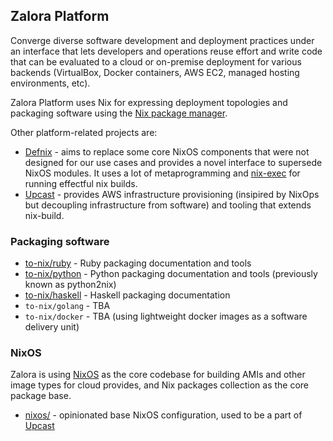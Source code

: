 ## Zalora Platform

Converge diverse software development and deployment practices under
an interface that lets developers and operations reuse
effort and write code that can be evaluated to a cloud or on-premise
deployment for various backends (VirtualBox, Docker containers, AWS
EC2, managed hosting environments, etc).

Zalora Platform uses Nix for expressing deployment topologies and packaging software
using the [Nix package manager](http://nixos.org/nix/).

Other platform-related projects are:

* [Defnix](https://github.com/zalora/defnix) - aims to replace some core NixOS components that were not designed for our use cases and provides
a novel interface to supersede NixOS modules. It uses a lot of metaprogramming and [nix-exec](https://github.com/shlevy/nix-exec) for running effectful nix builds.
* [Upcast](https://github.com/zalora/upcast) - provides AWS infrastructure provisioning (insipired by NixOps but decoupling infrastructure from software) and tooling that extends nix-build.

### Packaging software

* [to-nix/ruby](to-nix/ruby) - Ruby packaging documentation and tools
* [to-nix/python](to-nix/python) - Python packaging documentation and tools (previously known as python2nix)
* [to-nix/haskell](to-nix/haskell) - Haskell packaging documentation
* `to-nix/golang` - TBA
* `to-nix/docker` - TBA (using lightweight docker images as a software delivery unit)

### NixOS

Zalora is using [NixOS](https://github.com/nixos/nixpkgs/tree/release-14.12) as the core
codebase for building AMIs and other image types for cloud provides, and Nix packages collection
as the core package base.

* [nixos/](nixos/) - opinionated base NixOS configuration, used to be a part of [Upcast](https://github.com/zalora/upcast)
